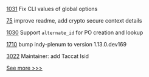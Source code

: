 
[1031](https://github.com/hyperledger/grid/pull/1031) Fix CLI values of global options

[75](https://github.com/hyperledger-labs/fabric-operations-console/pull/75) improve readme, add crypto secure context details

[1030](https://github.com/hyperledger/grid/pull/1030) Support `alternate_id` for PO creation and lookup

[1710](https://github.com/hyperledger/indy-node/pull/1710) bump indy-plenum to version 1.13.0.dev169

[3022](https://github.com/hyperledger/besu/pull/3022) Maintainer: add Taccat Isid 


[See more >>>](https://start-here.hyperledger.org/pull-requests)

